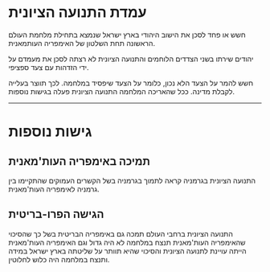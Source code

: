 # עמדת התנועה הציונית
חשש או פחד לסכן את הישוב היהודי בארץ ישראל שנמצא בתחילת מלחמת העולם הראשונה תחת השלטון של האימפריה העותמאנית.

יהודים שירתו בשני הצדדים הלוחמים והתנועה הציונית לא רצתה לסכן את מעמדם על ידי הזדהות עם צעד ספציפי.

חשש להמר על הצעד הלא נכון, כלומר על הצעד שיפסיד במלחמה. לכך תווצר בעלייה לקבלת מדינה. ככל שהאריכה המלחמה התנועה הציונית פעלה בגישות נוספות.

---

# גישות נוספות
## תמיכה באימפריה העות'מאנית
התנועה הציונית בגרמניה קראה לתמוך בגרמניה בשל הקשרים העמוקים שהתקיימו בין גרמניה לאימפריה העות'מאנית.

## הגישה הפרו-בריטית
התנועה הציונית ברחבי העולם תמכה גם באימפריה הבריטית בשל כך שהסיכוי שהאימפריה העות'מאנית תנצח במלחמה לא היה גדול וגם האימפריה העות'מאנית הייתה עויינת לתנועה הציונית והסיכוי שהיא תוותר על שליטתה בארץ ישראל במידה ותנצח במלחמה היה כלוש לחלוטין.